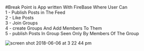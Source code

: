 #Break Point is App written With FireBase Where User Can <br />
1 - Publish Posts in The Feed <br />
2 - Like Posts <br />
3 - Join Groups <br />
4 - create Groups And Add Members To Them <br />
5 - publish Posts In Group Seen Only By Members Of The Group <br />

![screen shot 2018-06-06 at 3 22 44 pm](https://user-images.githubusercontent.com/30261972/41041466-6d70ba60-699f-11e8-9f39-b7c9fc7f6eb0.png)
